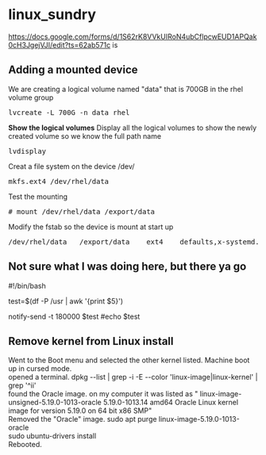 # linux_sundry  
https://docs.google.com/forms/d/1S62rK8VVkUIRoN4ubCflpcwEUD1APQak0cH3JgejVJI/edit?ts=62ab571c is

## Adding a mounted device  
We are creating a logical volume named "data" that is 700GB in the rhel volume group  
<pre>lvcreate -L 700G -n data rhel</pre>  
**Show the logical volumes**
Display all the logical volumes to show the newly created volume so we know the full path name
<pre>lvdisplay</pre>  
Creat a file system on the device /dev/<volume group>  
<pre>mkfs.ext4 /dev/rhel/data</pre>
Test the mounting
<pre># mount /dev/rhel/data /export/data</pre>
Modify the fstab so the device is mount at start up
<pre>/dev/rhel/data   /export/data    ext4    defaults,x-systemd.device-timeout=0 1 2</pre>  
## Not sure what I was doing here, but there ya go  
  
#!/bin/bash

test=$(df -P /usr | awk '{print $5}')

notify-send -t 180000  $test
#echo $test  
## Remove kernel from Linux install  
Went to the Boot menu and selected the other kernel listed. Machine boot up in cursed mode.  
opened a terminal. dpkg --list | grep -i -E --color 'linux-image|linux-kernel' | grep '^ii'  
found the Oracle image. on my computer it was listed as " linux-image-unsigned-5.19.0-1013-oracle 5.19.0-1013.14 amd64 Oracle Linux kernel image for  version 5.19.0 on 64 bit x86 SMP"  
Removed the "Oracle" image. sudo apt purge linux-image-5.19.0-1013-oracle  
sudo ubuntu-drivers install  
Rebooted.  
